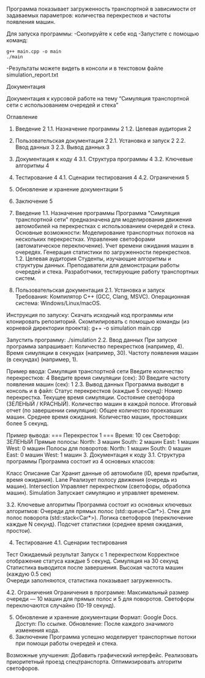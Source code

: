Программа показывает загруженность транспортной в зависимости от задаваемых параметров: количества перекрестков и частоты появления машин.

Для запуска программы:
-Скопируйте к себе код
-Запустите с помощью команд:
```
g++ main.cpp -o main
./main
```
-Результаты можете видеть в консоли и в текстовом файле simulation_report.txt 

Документация

Документация к курсовой работе на тему “Симуляция транспортной сети с использованием очередей и стека”

Оглавление
1. Введение	2
1.1. Назначение программы	2
1.2. Целевая аудитория	2
2. Пользовательская документация	2
2.1. Установка и запуск	2
2.2. Ввод данных	3
2.3. Вывод данных	3
3. Документация к коду	4
3.1. Структура программы	4
3.2. Ключевые алгоритмы	4
4. Тестирование	4
4.1. Сценарии тестирования	4
4.2. Ограничения	5
5. Обновление и хранение документации	5
6. Заключение	5


1. Введение
1.1. Назначение программы
Программа "Симуляция транспортной сети" предназначена для моделирования движения автомобилей на перекрестках с использованием очередей и стека.
Основные возможности:
Моделирование транспортных потоков на нескольких перекрестках.
Управление светофорами (автоматическое переключение).
Учет времени ожидания машин в очередях.
Генерация статистики по загруженности перекрестков.
1.2. Целевая аудитория
Студенты, изучающие алгоритмы и структуры данных.
Преподаватели для демонстрации работы очередей и стека.
Разработчики, тестирующие работу транспортных систем.
2. Пользовательская документация
2.1. Установка и запуск
Требования:
Компилятор C++ (GCC, Clang, MSVC).
Операционная система: Windows/Linux/macOS.

Инструкция по запуску:
Скачать исходный код программы или клонировать репозиторий.
Скомпилировать с помощью команды (из корневой директории проекта): 
g++ -o simulation main.cpp

Запустить программу:
./simulation
2.2. Ввод данных
При запуске программа запрашивает:
Количество перекрестков (например, 4).
Время симуляции в секундах (например, 30).
Частоту появления машин (в секундах) (например, 1).

Пример ввода:
Симуляция транспортной сети
Введите количество перекрестков: 4
Введите время симуляции (сек): 30
Введите частоту появления машин (сек): 1
2.3. Вывод данных
Программа выводит в консоль и в файл:
Статус перекрестков (каждые 5 секунд):
Номер перекрестка.
Текущее время симуляции.
Состояние светофора (ЗЕЛЕНЫЙ / КРАСНЫЙ).
Количество машин в каждой полосе.
Итоговый отчет (по завершении симуляции):
Общее количество проехавших машин.
Среднее время ожидания.
Количество машин, простоявших более 5 секунд.

Пример вывода:
=== Перекресток 1 ===
Время: 10 сек
Светофор: ЗЕЛЕНЫЙ
Прямые полосы:
North: 3 машин
South: 2 машин
East: 1 машин
West: 0 машин
Полосы для поворотов:
North: 1 машин
South: 0 машин
East: 0 машин
West: 1 машин
3. Документация к коду
3.1. Структура программы
Программа состоит из 4 основных классов:

Класс 
Описание
Car
Хранит данные об автомобиле (ID, время прибытия, время ожидания).
Lane
Реализует полосу движения (очередь из машин).
Intersection
Управляет перекрестком (светофоры, обработка машин).
Simulation
Запускает симуляцию и управляет временем.


3.2. Ключевые алгоритмы
Программа состоит из основных ключевых алгоритмов:
Очереди для прямых полос (std::queue<Car*>).
Стек для полос поворота (std::stack<Car*>).
Логика светофоров (переключение каждые N секунд).
Подсчет статистики (среднее время ожидания, простои).

4. Тестирование
4.1. Сценарии тестирования

Тест 
Ожидаемый результат
Запуск с 1 перекрестком
Корректное отображение статуса каждые 5 секунд.
Симуляция на 30 секунд
Статистика выводится после завершения.
Высокая частота машин (каждую 0.5 сек)	
Очереди заполняются, статистика показывает загруженность.

4.2. Ограничения
Ограничения в программе: 
Максимальный размер очереди — 10 машин для прямых полос и 5 для поворотов.
Светофоры переключаются случайно (10-19 секунд).

5. Обновление и хранение документации
Формат: Google Docs.
Доступ: По ссылке.
Обновление: После каждого значимого изменения кода.
6. Заключение
Программа успешно моделирует транспортные потоки при помощи работы очередей и стека.

Возможные улучшения:
Добавить графический интерфейс.
Реализовать приоритетный проезд спецтранспорта.
Оптимизировать алгоритм светофоров.

